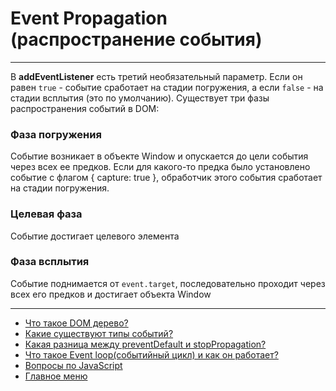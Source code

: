 # Event Propagation (распространение события)

---

В **addEventListener** есть третий необязательный параметр. Если он равен `true` - событие сработает на стадии погружения, а если `false` - на стадии всплытия (это по умолчанию). Существует три фазы распространения событий в DOM:

### Фаза погружения

Событие возникает в объекте Window и опускается до цели события через всех ее предков. Если для какого-то предка было установлено событие с флагом { capture: true }, обработчик этого события сработает на стадии погружения.

### Целевая фаза

Событие достигает целевого элемента

### Фаза всплытия

Событие поднимается от `event.target`, последовательно проходит через всех его предков и достигает объекта Window

---

- [Что такое DOM дерево?](../DOM/dom.md)
- [Какие существуют типы событий?](./event/types.md)
- [Какая разница между preventDefault и stopPropagation?](./event/preventDefaultStopPropagation.md)
- [Что такое Event loop(cобытийный цикл) и как он работает?](./event/eventLoop.md)
- [Вопросы по JavaScript](../javaScript.md)
- [Главное меню](../../README.md)
